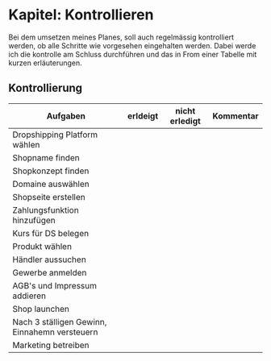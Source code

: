 # Kapitel: Kontrollieren
Bei dem umsetzen meines Planes, soll auch regelmässig kontrolliert werden, ob alle Schritte wie vorgesehen eingehalten werden. Dabei werde ich die kontrolle am Schluss durchführen und das in From einer Tabelle mit kurzen erläuterungen.

## Kontrollierung

| Aufgaben         | erldeigt | nicht erledigt | Kommentar | 
| -------------- | - | - | - | 
| Dropshipping Platform wählen   |   |   |   | 
| Shopname finden  |   |   |   |  
| Shopkonzept finden  |   |   |   |   
| Domaine auswählen |   |   |   |  
| Shopseite erstellen |   |   |   |  
| Zahlungsfunktion hinzufügen |   |   |   |  
| Kurs für DS belegen |   |   |   |  
| Produkt wählen |   |   |   |  
| Händler aussuchen |   |   |   |  
| Gewerbe anmelden |   |   |   |  
| AGB's und Impressum addieren |   |   |   |  
| Shop launchen |   |   |   |  
| Nach 3 ställigen Gewinn, Einnahemn versteuern |   |   |   |  
| Marketing betreiben |   |   |   |  

